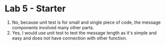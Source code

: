 # Lab 5 - Starter
1. No, because unit test is for small and single piece of code, the message components involved many other parts.
2. Yes, I would use unit test to test the message length as it's simple and easy and does not have connection with other function.